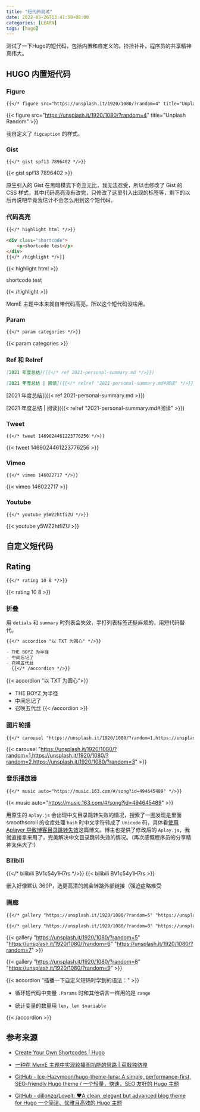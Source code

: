 ```yaml
---
title: "短代码测试"
date: 2022-05-26T13:47:59+08:00
categories: [LEARN]
tags: [hugo]
---
```


测试了一下Hugo的短代码，包括内置和自定义的。捡捡补补，程序员的共享精神真伟大。

<!--more-->

## HUGO 内置短代码

### Figure

```markdown
{{</* figure src="https://unsplash.it/1920/1080/?random=4" title="Unplash Random" */>}}
```

{{< figure src="https://unsplash.it/1920/1080/?random=4" title="Unplash Random" >}}

我自定义了 `figcaption` 的样式。


### Gist

```markdonw
{{</* gist spf13 7896402 */>}}
```

{{< gist spf13 7896402 >}}

原生引入的 Gist 在黑暗模式下奇丑无比，我无法忍受，所以也修改了 Gist 的 CSS 样式，其中代码高亮没有改完，只修改了这里引入出现的标签等，剩下的以后再说吧毕竟我估计不会怎么用到这个短代码。

### 代码高亮

```markdown
{{</* highlight html */>}}

<div class="shortcode">
    <p>shortcode test</p>
</div>
{{</* /highlight */>}}
```

{{< highlight html >}}

<div class="shortcode">
    <p>shortcode test</p>
</div>
{{< /highlight >}}

MemE 主题中本来就自带代码高亮，所以这个短代码没啥用。

### Param

```markdown
{{</* param categories */>}}
```

{{< param categories >}}

### Ref 和 Relref

```markdown
[2021 年度总结]({{</* ref 2021-personal-summary.md */>}})

[2021 年度总结 | 阅读]({{</* relref "2021-personal-summary.md#阅读" */>}})
```

[2021 年度总结]({{< ref 2021-personal-summary.md >}})

[2021 年度总结 | 阅读]({{< relref "2021-personal-summary.md#阅读" >}})

### Tweet

```markdown
{{</* tweet 1469024461223776256 */>}}
```

{{< tweet 1469024461223776256 >}}

### Vimeo

```markdown
{{</* vimeo 146022717 */>}}
```

{{< vimeo 146022717 >}}

### Youtube

```markdown
{{</* youtube y5WZ2htfiZU */>}}
```

{{< youtube y5WZ2htfiZU >}}

## 自定义短代码

## Rating

```markdown
{{</* rating 10 8 */>}}
```

{{< rating 10 8 >}}

### 折叠

用 `detials` 和 `summary` 时列表会失效，手打列表标签还挺麻烦的，用短代码替代。

```markdown
{{</* accordion "以 TXT 为圆心" */>}}

- THE BOYZ 为半径
- 中间忘记了
- 召唤五代丝
  {{</* /accordion */>}}
```

{{< accordion "以 TXT 为圆心">}}

- THE BOYZ 为半径
- 中间忘记了
- 召唤五代丝
  {{< /accordion >}}

### 图片轮播

```markdown
{{</* carousel "https://unsplash.it/1920/1080/?random=1,https://unsplash.it/1920/1080/?random=2,https://unsplash.it/1920/1080/?random=3" */>}}
```

{{< carousel "https://unsplash.it/1920/1080/?random=1,https://unsplash.it/1920/1080/?random=2,https://unsplash.it/1920/1080/?random=3" >}}

### 音乐播放器

```markdown
{{</* music auto="https://music.163.com/#/song?id=494645489" */>}}
```

{{< music auto="https://music.163.com/#/song?id=494645489" >}}

用原生的 `Aplay.js` 会出现中文目录跳转失败的情况，搜索了一圈发现是里面 smoothscroll 的仓库处理 `hash` 时中文字符转成了 `Unicode` 码，具体看[使用 Aplayer 导致博客目录跳转失效](https://blog.wangriyu.wang/2018/06-Aplayer.html)这篇博文。博主也提供了修改后的 `Aplay.js`，我就直接拿来用了，完美解决中文目录跳转失效的情况。（再次感慨程序员的分享精神太伟大了!)

### Bilibili

{{</* bilibili BV1c54y1H7rs */>}}
{{< bilibili BV1c54y1H7rs >}}

嵌入好像默认 360P，选更高清的就会转跳外部链接（强迫症略难受

### 画廊

```markdown
{{</* gallery "https://unsplash.it/1920/1080/?random=5" "https://unsplash.it/1920/1080/?random=6" "https://unsplash.it/1920/1080/?random=7" */>}}

{{</* gallery "https://unsplash.it/1920/1080/?random=8" "https://unsplash.it/1920/1080/?random=9" */>}}
```

{{< gallery "https://unsplash.it/1920/1080/?random=5" "https://unsplash.it/1920/1080/?random=6" "https://unsplash.it/1920/1080/?random=7" >}}

{{< gallery "https://unsplash.it/1920/1080/?random=8" "https://unsplash.it/1920/1080/?random=9" >}}

{{< accordion "插播一下自定义短码时学到的语法：" >}}

- 循环短代码中变量 `.Params` 时和其他语言一样用的是 `range`

- 统计变量的数量用 `len`，`len $variable`

{{< /accordion >}}

## 参考来源

- [Create Your Own Shortcodes | Hugo](https://gohugo.io/templates/shortcode-templates/)

- [一种在 MemE 主题中实现轮播图功能的思路 | 荷戟独彷徨](https://guanqr.com/tech/website/a-way-to-realize-carousel-in-meme/)

- [GitHub - Ice-Hazymoon/hugo-theme-luna: A simple, performance-first, SEO-friendly Hugo theme / 一个轻量，快速，SEO 友好的 Hugo 主题](https://github.com/Ice-Hazymoon/hugo-theme-luna)

- [GitHub - dillonzq/LoveIt: ❤️A clean, elegant but advanced blog theme for Hugo 一个简洁、优雅且高效的 Hugo 主题](https://github.com/dillonzq/LoveIt)
